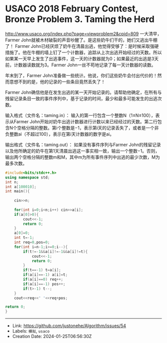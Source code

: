 # USACO 2018 February Contest, Bronze Problem 3. Taming the Herd

http://www.usaco.org/index.php?page=viewproblem2&cpid=809
一大清早，Farmer John就被木材破裂的声音吵醒了。是这些奶牛们干的，她们又逃出牛棚了！
Farmer John已经厌烦了奶牛在清晨出逃，他觉得受够了：是时候采取强硬措施了。他在牛棚的墙上钉了一个计数器，追踪从上次出逃开始经过的天数。所以如果某一天早上发生了出逃事件，这一天的计数器就为0；如果最近的出逃是3天前，计数器读数就为3。Farmer John一丝不苟地记录了每一天计数器的读数。

年末到了，Farmer John准备做一些统计。他说，你们这些奶牛会付出代价的！然而意想不到的是，他的记录的一些条目竟然丢失了！

Farmer John确信他是在发生出逃的某一天开始记录的。请帮助他确定，在所有与残留记录条目一致的事件序列中，基于记录的时间，最少和最多可能发生的出逃次数。

输入格式（文件名：taming.in）：
输入的第一行包含一个整数N（1≤N≤100），表示从Farmer John开始对奶牛出逃计数器进行计数以来已经经过的天数。第二行包含N个空格分隔的整数。第i个整数是−1，表示第i天的记录丢失了，或者是一个非负整数ai（不超过100），表示在第i天计数器的数字是ai。

输出格式（文件名：taming.out）：
如果没有事件序列与Farmer John的残留记录以及他所确定的奶牛在第1天清晨出逃这一事实相一致，输出一个整数−1。否则，输出两个空格分隔的整数m和M，其中m为所有事件序列中出逃的最少次数，M为最多次数。
```c++
#include<bits/stdc++.h>
using namespace std;
int n;
int a[100010];
int main(){
	
	cin>>n;
	
	for(int i=0;i<n;i++) cin>>a[i];
	if(a[0]>0){
		cout<<-1;
		return 0;
	}
	a[0]=0;
	int t=-1;
	int req=0,pos=0;
	for(int i=n-1;i>=0;i--){
		if(t!=-1&&a[i]!=-1&&a[i]!=t){
			cout<<-1;
			return 0;
		}
		if(t==-1) t=a[i];
		if(a[i]==-1) a[i]=t;
		if(a[i]==0) req++;
		if(a[i]==-1) pos++;
		if(t>-1) t--;
	}
	cout<<req<<' '<<req+pos;

return 0;
}
```

---

* Link: https://github.com/justonehe/Algorithm/issues/54
* Labels: `模拟`, `usaco`
* Creation Date: 2024-01-25T06:56:30Z

